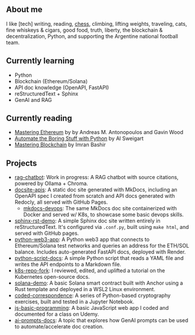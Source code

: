 ## About me

I like [tech] writing, reading, [chess](https://www.chess.com/member/nicojillo/stats/blitz?days=0), climbing, lifting weights, traveling, cats, fine whiskeys & cigars, good food, truth, liberty, the blockchain & decentralization, Python, and supporting the Argentine national football team.

## Currently learning

- Python
- Blockchain (Ethereum/Solana)
- API doc knowledge (OpenAPI, FastAPI)
- reStructuredText + Sphinx
- GenAI and RAG

## Currently reading

- [Mastering Ethereum](https://github.com/ethereumbook/ethereumbook) by by Andreas M. Antonopoulos and Gavin Wood
- [Automate the Boring Stuff with Python](https://www.amazon.com/Automate-Boring-Stuff-Python-3rd/dp/1718503407) by Al Sweigart
- [Mastering Blockchain](https://www.amazon.com/Mastering-Blockchain-technical-blockchain-cryptography/) by Imran Bashir

## Projects

- [rag-chatbot](https://github.com/nicoalba/docs-rag-agent): Work in progress: A RAG chatbot with source citations, powered by Ollama + Chroma.
- [docsite-apis](https://github.com/nicoalba/docsite-apis): A static doc site generated with MkDocs, including an OpenAPI spec I created from scratch and API docs generated with Redocly, all served with GitHub Pages.
  - [mkdocs-devops](https://github.com/nicoalba/mkdocs-devops): The same MkDocs doc site containerized with Docker and served w/ K8s, to showcase some basic devops skills.
- [sphinx-rst-demo](https://github.com/nicoalba/sphinx-rst-demo): A simple Sphinx doc site written entirely in reStructuredText. It's configured via `.conf.py`, built using `make html`, and served with GitHub pages.
- [python-web3-app](https://github.com/nicoalba/python-web3-app): A Python web3 app that connects to Ethereum/Solana test networks and queries an address for the ETH/SOL balance. Includes auto-generated FastAPI docs, deployed with Render.
- [python-script-docs](https://github.com/nicoalba/python-script-docs): A simple Python script that reads a YAML file and writes the API endpoints to a Markdown file.
- [k8s-repo-fork](https://github.com/nicoalba/k8s-repo-fork/pull/1): I reviewed, edited, and uplifted a tutorial on the Kubernetes open-source docs.
- [solana-demo](https://github.com/nicoalba/solana-demo): A basic Solana smart contract built with Anchor using a Rust template and deployed in a WSL2 Linux environment.
- [coded-correspondence](https://github.com/nicoalba/python-classes/blob/master/coded-correspondence/coded_correspondence.ipynb): A series of Python-based cryptography exercises, built and tested in a Jupyter Notebook.
- [js-basic-programming](https://github.com/nicoalba/js-basic-programming): A basic JavaScript web app I coded and documented for a class on Udemy.
- [ai-prompts-docs](https://github.com/nicoalba/writing-samples/blob/master/ai-prompts-docs.md): A topic that explores how GenAI prompts can be used to automate/accelerate doc creation.
